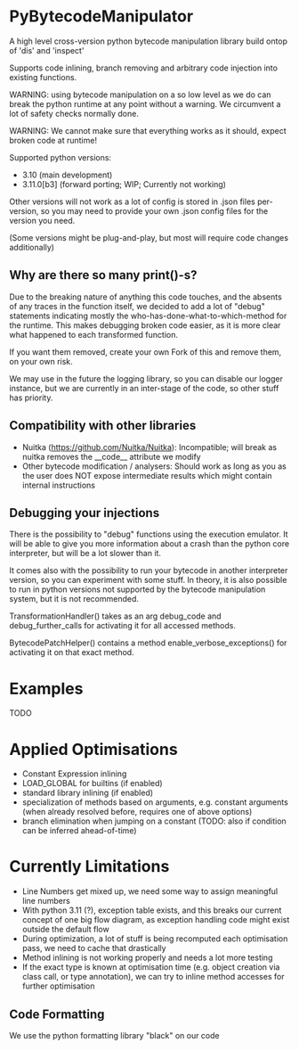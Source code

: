 # PyBytecodeManipulator
A high level cross-version python bytecode manipulation library build ontop 
of 'dis' and 'inspect' 

Supports code inlining, branch removing and arbitrary code injection into 
existing functions.

WARNING: using bytecode manipulation on a so low level as we do can break 
the python runtime at any point without a warning. We circumvent a lot of 
safety checks normally done. 

WARNING: We cannot make sure that everything works as it should, expect broken code 
at runtime!


Supported python versions:

- 3.10 (main development)
- 3.11.0[b3] (forward porting; WIP; Currently not working)

Other versions will not work as a lot of config is stored in .json files per-version,
so you may need to provide your own .json config files for the version you need.

(Some versions might be plug-and-play, but most will require code changes additionally)

## Why are there so many print()-s?

Due to the breaking nature of anything this code touches, and the absents of any traces 
in the function itself, we decided to add a lot of "debug" statements indicating 
mostly the who-has-done-what-to-which-method for the runtime. 
This makes debugging broken code easier, as it is more clear what happened to each transformed function.

If you want them removed, create your own Fork of this and remove them, on your own risk.

We may use in the future the logging library, so you can disable our logger instance, but we 
are currently in an inter-stage of the code, so other stuff has priority.

## Compatibility with other libraries 

- Nuitka (https://github.com/Nuitka/Nuitka): Incompatible; will break as nuitka removes the \_\_code__ attribute 
  we modify
- Other bytecode modification / analysers: Should work as long as you as the user does NOT expose intermediate
  results which might contain internal instructions


## Debugging your injections 

There is the possibility to "debug" functions using the execution emulator.
It will be able to give you more information about a crash than the python core interpreter,
but will be a lot slower than it. 

It comes also with the possibility to run your bytecode in another interpreter version, so 
you can experiment with some stuff.
In theory, it is also possible to run in python versions not supported by the 
bytecode manipulation system, but it is not recommended.

TransformationHandler() takes as an arg debug_code and debug_further_calls
for activating it for all accessed methods. 

BytecodePatchHelper() contains a method enable_verbose_exceptions() for activating it on 
that exact method.


# Examples

TODO


# Applied Optimisations

- Constant Expression inlining
- LOAD_GLOBAL for builtins (if enabled)
- standard library inlining (if enabled)
- specialization of methods based on arguments, e.g. constant arguments (when already resolved before, requires one of above options)
- branch elimination when jumping on a constant (TODO: also if condition can be inferred ahead-of-time)


# Currently Limitations

- Line Numbers get mixed up, we need some way to assign meaningful line numbers
- With python 3.11 (?), exception table exists, and this breaks our current concept of one big flow diagram,
  as exception handling code might exist outside the default flow
- During optimization, a lot of stuff is being recomputed each optimisation pass, we need to cache that drastically
- Method inlining is not working properly and needs a lot more testing
- If the exact type is known at optimisation time (e.g. object creation via class call, or type annotation), we can try to
  inline method accesses for further optimisation


## Code Formatting

We use the python formatting library "black" on our code

